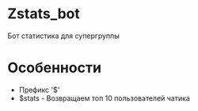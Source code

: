 # Zstats_bot
Бот статистика для супергруппы

# Особенности
+ Префикс '$'
+ $stats - Возвращаем топ 10 пользователей чатика

